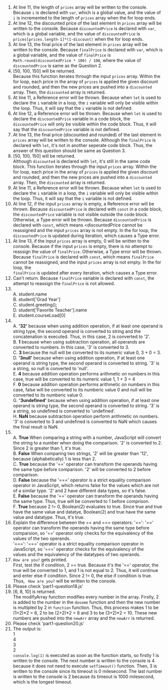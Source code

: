 1. At line 11, the length of <code>prices</code> array will be written to the console. Because <code>i</code> is declared with <code>var</code>, which is a global value, and the value of <code>i</code> is incremented to the length of <code>prices</code> array when the for loop ends.   
2. At line 12, the discounted price of the last element in <code>prices</code> array will be written to the console. Because <code>discountedPrice</code> is declared with <code>var</code>, which is a global variable, and the value of <code>discountedPrice</code> is <code>prices[prices.length-1]*(1-discount)</code> when the for loop ends.
3. At line 13, the final price of the last element in <code>prices</code> array will be written to the console. Because <code>finalPrice</code> is declared with <code>var</code>, which is a global variable, and the value of <code>finalPrice</code> is <code>Math.round(discountedPrice * 100) / 100</code>, where the value of <code>discountedPrice</code> is same as the Question 2. 
4. [50, 100, 150] will be returned.  
Because this function iterates through the input <code>prices</code> array. Within the for loop, each price in the array of <code>prices</code> is applied the given discount and rounded, and then the new prices are pushed into a <code>discounted</code> array. Then, the <code>discounted</code> array is returned.
5. At line 11, a Reference error will be thrown. Because when <code>let</code> is used to declare the <code>i</code> variable in a loop, the <code>i</code> variable will only be visible within the loop. Thus, it will say that the <code>i</code> variable is not defined.
6. At line 12, a Reference error will be thrown. Because when <code>let</code> is used to declare the <code>discountedPrice</code> variable in a code block, the <code>discountedPrice</code> will only be visible within the code block. Thus, it will say that the <code>discountedPrice</code> variable is not defined. 
7. At line 13, the final price (discounted and rounded) of the last element in <code>prices</code> array will be written to the console. Although the <code>finalPrice</code> is declared with <code>let</code>, it's not in another seperate code block. Thus, the answer of this question should be same as Question 3. 
8. [50, 100, 150] will be returned.  
Although <code>discounted</code> is declared with <code>let</code>, it's still in the same code block. This function iterates through the input <code>prices</code> array. Within the for loop, each price in the array of <code>prices</code> is applied the given discount and rounded, and then the new prices are pushed into a <code>discounted</code> array. Then, the <code>discounted</code> array is returned.
9. At line 11, a Reference error will be thrown. Because when <code>let</code> is used to declare the <code>i</code> variable in a loop, the <code>i</code> variable will only be visible within the loop. Thus, it will say that the <code>i</code> variable is not defined.
10. At line 12, if the input <code>prices</code> array is empty, a Reference error will be thrown. Because <code>discountedPrice</code> is declared with <code>const</code> in a code block, the <code>discountedPrice</code> variable is not visible outside the code block.
Otherwise, a Type error will be thrown. Because <code>discountedPrice</code> is declared with <code>const</code>, which means <discountedPrice</code> cannot be reassigned and the input <code>prices</code> array is not empty. In the for loop, the <code>discountedPrice</code> is updated during iteration, which causes a Type error. 
11. At line 13, if the input <code>prices</code> array is empty, 0 will be written to the console. Because if the input <code>prices</code> is empty, there is no attempt to reassign the value of <code>finalPrice</code>. 
Otherwise, a Type error will be thrown. Because <code>finalPrice</code> is declared with <code>const</code>, which means <code>finalPrice</code> cannot be reassigned, and the input <code>prices</code> array is not empty. In the for loop, the <code> finalPrice</code> is updated after every iteration, which causes a Type error.
12. Can't return. 
Because <code>finalPrice</code> variable is declared with <code>const</code>, the attempt to reassign the <code>finalPrice</code> is not allowed. 
13. \
A. student.name \
B. student['Grad Year'] \
C. student.greeting(); \
D. student['Favorite Teacher'].name \
E. student.courseLoad[0] 
14. \
A. <b>'32'</b> because when using addition operation, if at least one operand is string type, the second operand is converted to string and the concatenation is executed. Thus, in this case, 2 is converted to '2'. \
B. <b>1</b> because when using subtraction operation, all operands are converted to numbers. In this case, '3' is converted to 3. \
C. <b>3</b> because the null will be converted to its numeric value 0, 3 + 0 = 3. \
D. <b>'3null'</b> because when using addition operation, if at least one operand is string type, the second operand is converted to string. '3' is a string, so null is converted to 'null'. \
E. <b>4</b> because addition operation performs arithmetic on numbers in this case, true will be converted to its numeric value 1, 1 + 3 = 4 \
F. <b>0</b> because addition operation performs arithmetic on numbers in this case, false will be converted to its numberic value 0 and null will be converted to its numberic value 0. \
G. <b>'3undefined'</b> because when using addition operation, if at least one operand is string type, the second operand is converted to string. '3' is a string, so undefined is converted to 'undefined'. \
H. <b>NaN</b> because subtraction operation perform arithmetic on numbers. '3' is converted to 3 and undefined is converted to NaN which causes the final result is NaN. 
15. \
A. <b>True</b> When comparing a string with a number, JavaScript will convert the string to a number when doing the comparison. '2' is converted to 2. Since 2 is greater than 1, it's true. \
B. <b>False</b> When comparing two strings, '2' will be greater than '12', because (alphabetically) 1 is less than 2. \
C. <b>True</b> because the '==' operator can transform the operands having the same type before comparison. '2' will be converted to 2 before comparison. \
D. <b>False</b> because the '===' operator is a strict equality comparison operator in JavaScript, which returns false for the values which are not of a similar type. '2' and 2 have different data types, so it's false. \
E. <b>False</b> because the '==' operator can transform the operands having the same type. Thus, true will be converted to 1 before comprison. \
F. <b>True</b> because 2 != 0, Boolean(2) evaluates to true. Since true and true have the same value and datatye, Boolean(2) and true have the same value and datatype. Thus, it's true.
16. Explain the difference between the == and === operators: 
'==': '==' operator can transform the operands having the same type before comparsion, so '==' operator only checks for the equivalency of the values of the two operands. \
'===': '===' operator is a strict equality comparison operator in JavaScript, so '===' operator checks for the equivalency of the values and the equivalency of the datatypes of two operands. 
17. <code>How are you?</code> gets printed. \
First, test the if condition, 2 == true. Because it's the '==' operator, the true will be converted to 1, and 1 is not equal to 2. Thus, it will continue and enter else if condition. Since 2 != 0, the else if condition is true. Thus, <code> How are you?</code> will be written to the console. 
18. Please check 'part1-question18.js' 
19. [6, 8, 10] is returned. \
The modifyArray function modifies every number in the array. Firstly, 2 is added to the number in the <code>dosome</code> function and then the new number is multipled by 2 in <code>function</code> function. Thus, this process makes 1 to be (1+2)*2 = 6, 2 to be (2+2)*2 = 8 and 3 to be (3+2)*2 = 10. These new numbers are pushed into the <code>newArr</code> array and the <code>newArr</code> is returned. 
20. Please check 'part1-question20.js'  
21. The output is: \
1 \
4 \
3 \
2 \
<code>console.log(1)</code> is executed as soon as the function starts, so firstly 1 is written to the console. The next number is written to the console is 4 because it does not need to execute <code>setTimeout()</code> function. Then, 3 is written to the console since its timeout is 0 milesecond. The last number is written to the console is 2 because its timeout is 1000 milesecond, which is the longest timeout. 



